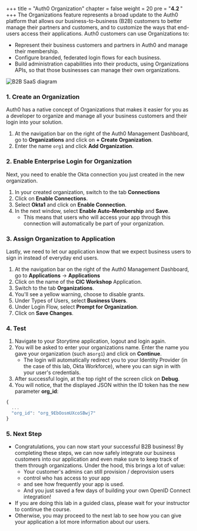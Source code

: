 +++
title = "Auth0 Organization"
chapter = false
weight = 20
pre = "<b>4.2 </b>"
+++
The Organizations feature represents a broad update to the Auth0 platform that allows our business-to-business (B2B) customers to better manage their partners and customers, and to customize the ways that end-users access their applications. Auth0 customers can use Organizations to:

- Represent their business customers and partners in Auth0 and manage their membership.
- Configure branded, federated login flows for each business.
- Build administration capabilities into their products, using Organizations APIs, so that those businesses can manage their own organizations.

![B2B SaaS diagram](images/CIC_B2B_SaaS_diagram.png)

### 1. Create an Organization
Auth0 has a native concept of Organizations that makes it easier for you as a developer to organize and manage all your business customers and their login into your solution.

1. At the navigation bar on the right of the Auth0 Management Dashboard, go to **Organizations** and click on **+ Create Organization**.
2. Enter the name `org1` and click **Add Organization**.

### 2. Enable Enterprise Login for Organization
Next, you need to enable the Okta connection you just created in the new organization.

1. In your created organization, switch to the tab **Connections**
2. Click on **Enable Connections**.
3. Select **Okta1** and click on **Enable Connection**.
4. In the next window, select **Enable Auto-Membership** and **Save**.
    - This means that users who will access your app through this connection will automatically be part of your organization.

### 3. Assign Organization to Application
Lastly, we need to let our application know that we expect business users to sign in instead of everyday end users.

1. At the navigation bar on the right of the Auth0 Management Dashboard, go to **Applications** -> **Applications**
2. Click on the name of the **CIC Workshop** Application.
3. Switch to the tab **Organizations**.
4. You'll see a yellow warning, choose to disable grants.
5. Under Types of Users, select **Business Users**.
6. Under Login Flow, select **Prompt for Organization**.
7. Click on **Save Changes**.

### 4. Test

1. Navigate to your Storytime application, logout and login again. 
2. You will be asked to enter your organizations name. Enter the name you gave your organization (such as`org1`) and click on **Continue**.
    - The login will automatically redirect you to your Identity Provider (in the case of this lab, Okta Workforce), where you can sign in with your user's credentials.
3. After successful login, at the top right of the screen click on **Debug**.
4. You will notice, that the displayed JSON within the ID token has the new parameter **org_id**:

```js #10
{
  ...
  "org_id": "org_9EbOosmUXcoSBwj7"
}
```

### 5. Next Step
- Congratulations, you can now start your successful B2B business! By completing these steps, we can now safely integrate our business customers into our application and even make sure to keep track of them through organizations. Under the hood, this brings a lot of value:
    - Your customer's admins can still provision / deprovision users
    - control who has access to your app
    - and see how frequently your app is used.
    - And you just saved a few days of building your own OpenID Connect integration!
- If you are doing this lab in a guided class, please wait for your instructor to continue the course.
- Otherwise, you may proceed to the next lab to see how you can give your application a lot more information about our users.